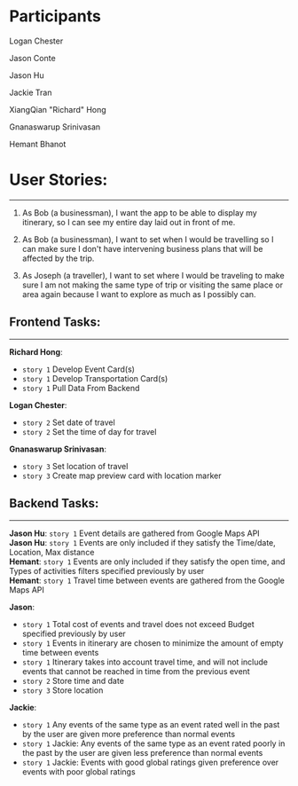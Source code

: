 # Participants

Logan Chester

Jason Conte

Jason Hu

Jackie Tran

XiangQian "Richard" Hong

Gnanaswarup Srinivasan

Hemant Bhanot

# User Stories:
---
1. As Bob (a businessman), I want the app to be able to display my itinerary, so I can see my entire day laid out in front of me.

2. As Bob (a businessman), I want to set when I would be travelling so I can make sure I don't have intervening business plans that will be affected by the trip.

3. As Joseph (a traveller), I want to set where I would be traveling to make sure I am not making the same type of trip or visiting the same place or area again because I want to explore as much as I possibly can.

## Frontend Tasks:
---
**Richard Hong**:
  - `story 1` Develop Event Card(s)
  - `story 1` Develop Transportation Card(s)
  - `story 1` Pull Data From Backend

**Logan Chester**:
  - `story 2` Set date of travel
  - `story 2` Set the time of day for travel
  
**Gnanaswarup Srinivasan**:
  - `story 3` Set location of travel
  - `story 3` Create map preview card with location marker
  
## Backend Tasks:
---

**Jason Hu**: `story 1` Event details are gathered from Google Maps API</br>
**Jason Hu**: `story 1` Events are only included if they satisfy the Time/date, Location, Max distance </br>
**Hemant**: `story 1` Events are only included if they satisfy the open time, and Types of activities filters specified previously by user </br>
**Hemant**: `story 1` Travel time between events are gathered from the Google Maps API </br>

**Jason**: 
- `story 1` Total cost of events and travel does not exceed Budget specified previously by user
- `story 1` Events in itinerary are chosen to minimize the amount of empty time between events
- `story 1` Itinerary takes into account travel time, and will not include events that cannot be reached in time from the previous event
- `story 2` Store time and date
- `story 3` Store location

**Jackie**: 
- `story 1` Any events of the same type as an event rated well in the past by the user are given more preference than normal events
- `story 1` Jackie: Any events of the same type as an event rated poorly in the past by the user are given less preference than normal events
- `story 1` Jackie: Events with good global ratings given preference over events with poor global ratings


